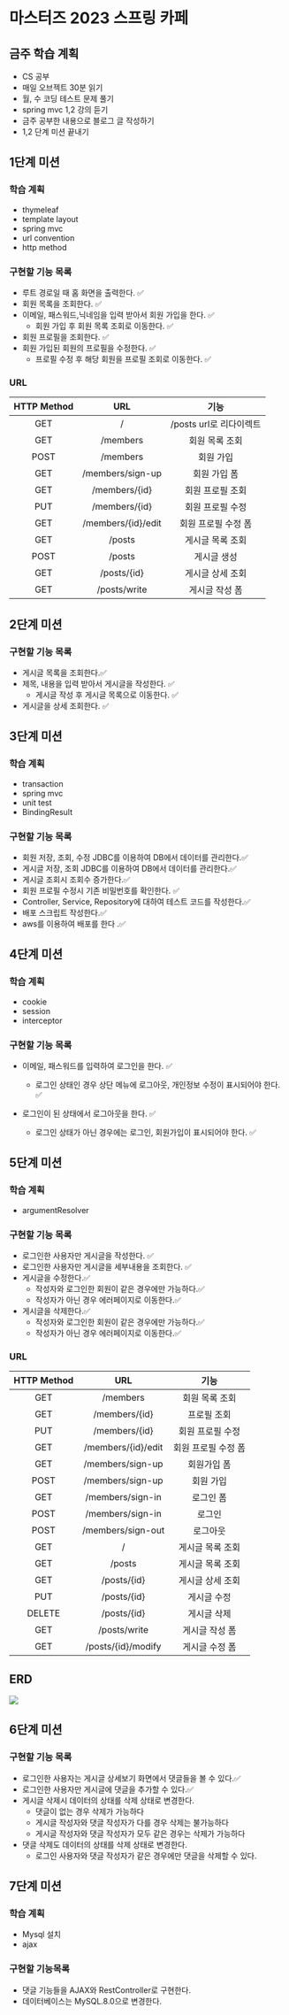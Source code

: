 # 마스터즈 2023 스프링 카페

## 금주 학습 계획

- CS 공부
- 매일 오브젝트 30분 읽기
- 월, 수 코딩 테스트 문제 풀기
- spring mvc 1,2 강의 듣기
- 금주 공부한 내용으로 블로그 글 작성하기
- 1,2 단계 미션 끝내기

## 1단계 미션

### 학습 계획

- thymeleaf
- template layout
- spring mvc
- url convention
- http method

### 구현할 기능 목록

- 루트 경로일 때 홈 화면을 출력한다. ✅
- 회원 목록을 조회한다. ✅
- 이메일, 패스워드,닉네임을 입력 받아서 회원 가입을 한다. ✅
  - 회원 가입 후 회원 목록 조회로 이동한다. ✅
- 회원 프로필을 조회한다. ✅
- 회원 가입된 회원의 프로필을 수정한다. ✅
  - 프로필 수정 후 해당 회원을 프로필 조회로 이동한다. ✅

### URL

| HTTP Method |        URL         |          기능           |
| :---------: | :----------------: | :---------------------: |
|     GET     |         /          | /posts url로 리다이렉트 |
|     GET     |      /members      |     회원 목록 조회      |
|    POST     |      /members      |        회원 가입        |
|     GET     |  /members/sign-up  |      회원 가입 폼       |
|     GET     |   /members/{id}    |    회원 프로필 조회     |
|     PUT     |   /members/{id}    |    회원 프로필 수정     |
|     GET     | /members/{id}/edit |   회원 프로필 수정 폼   |
|     GET     |       /posts       |    게시글 목록 조회     |
|    POST     |       /posts       |       게시글 생성       |
|     GET     |    /posts/{id}     |    게시글 상세 조회     |
|     GET     |    /posts/write    |     게시글 작성 폼      |

## 2단계 미션

### 구현할 기능 목록

- 게시글 목록을 조회한다.✅
- 제목, 내용을 입력 받아서 게시글을 작성한다. ✅
  - 게시글 작성 후 게시글 목록으로 이동한다. ✅
- 게시글을 상세 조회한다. ✅

## 3단계 미션

### 학습 계획

- transaction
- spring mvc
- unit test
- BindingResult

### 구현할 기능 목록

- 회원 저장, 조회, 수정 JDBC를 이용하여 DB에서  데이터를 관리한다.✅
- 게시글 저장, 조회  JDBC를 이용하여 DB에서  데이터를 관리한다.✅
- 게시글 조회시 조회수 증가한다.✅
- 회원 프로필 수정시 기존 비밀번호를 확인한다. ✅
- Controller, Service, Repository에 대하여 테스트 코드를 작성한다.✅
- 배포 스크립트 작성한다.✅
- aws를 이용하여 배포를 한다 .✅

## 4단계 미션

### 학습 계획

- cookie
- session
- interceptor

### 구현할 기능 목록

- 이메일, 패스워드를 입력하여 로그인을 한다. ✅

  - 로그인 상태인 경우 상단 메뉴에 로그아웃, 개인정보 수정이 표시되어야 한다. ✅

- 로그인이 된 상태에서 로그아웃을 한다. ✅

  - 로그인 상태가 아닌 경우에는 로그인, 회원가입이 표시되어야 한다. ✅

## 5단계 미션

### 학습 계획

- argumentResolver

### 구현할 기능 목록

- 로그인한 사용자만 게시글을 작성한다. ✅
- 로그인한 사용자만 게시글을 세부내용을 조회한다. ✅
- 게시글을 수정한다.✅
  - 작성자와 로그인한 회원이 같은 경우에만 가능하다.✅
  - 작성자가 아닌 경우 에러페이지로 이동한다.✅
- 게시글을 삭제한다.✅
  - 작성자와 로그인한 회원이 같은 경우에만 가능하다.✅
  - 작성자가 아닌 경우 에러페이지로 이동한다.✅

### URL

| HTTP Method |        URL         |        기능         |
| :---------: | :----------------: | :-----------------: |
|     GET     |      /members      |   회원 목록 조회    |
|     GET     |   /members/{id}    |     프로필 조회     |
|     PUT     |   /members/{id}    |  회원 프로필 수정   |
|     GET     | /members/{id}/edit | 회원 프로필 수정 폼 |
|     GET     |  /members/sign-up  |     회원가입 폼     |
|    POST     |  /members/sign-up  |      회원 가입      |
|     GET     |  /members/sign-in  |      로그인 폼      |
|    POST     |  /members/sign-in  |       로그인        |
|    POST     | /members/sign-out  |      로그아웃       |
|     GET     |         /          |  게시글 목록 조회   |
|     GET     |       /posts       |  게시글 목록 조회   |
|     GET     |    /posts/{id}     |  게시글 상세 조회   |
|     PUT     |    /posts/{id}     |     게시글 수정     |
|   DELETE    |    /posts/{id}     |     게시글 삭제     |
|     GET     |    /posts/write    |   게시글 작성 폼    |
|     GET     | /posts/{id}/modify |   게시글 수정 폼    |

## ERD

![](https://lh3.googleusercontent.com/pw/AJFCJaX1UoZ5jdJMJwDiDhO9EiosHEKQFmXe7iRDzTr86gQ_o3uTDbf8guc501C8vvIFAThz7pBGQrYaE4dZZWVQP1OVZw7-25k3nmmOcSvGBtgdEsEw_3peBtlGsrtb28ecTIoapRc2YYcz0CAaZyKnPGnF=w714-h507-s-no?authuser=0)

## 6단계 미션

### 구현할 기능 목록

- 로그인한 사용자는 게시글 상세보기 화면에서 댓글들을 볼 수 있다.✅
- 로그인한 사용자만 게시글에 댓글을 추가할 수 있다.✅
- 게시글 삭제시 데이터의 상태를 삭제 상태로 변경한다.
  - 댓글이 없는 경우 삭제가 가능하다
  - 게시글 작성자와 댓글 작성자가 다를 경우 삭제는 불가능하다
  - 게시글 작성자와 댓글 작성자가 모두 같은 경우는 삭제가 가능하다
- 댓글 삭제도 데이터의 상태를 삭제 상태로 변경한다.
  - 로그인 사용자와 댓글 작성자가 같은 경우에만 댓글을 삭제할 수 있다.

## 7단계 미션

### 학습 계획

- Mysql 설치
- ajax

### 구현할 기능목록

- 댓글 기능들을 AJAX와 RestController로 구현한다.
- 데이터베이스는 MySQL.8.0으로 변경한다.
